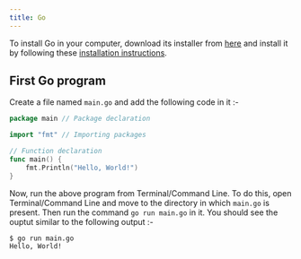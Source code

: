 ```yaml
---
title: Go
---
```


To install Go in your computer, download its installer from <a href='https://golang.org/dl/' target='_blank' rel='nofollow'>here</a> and install it by following these <a href='https://golang.org/doc/install' target='_blank' rel='nofollow'>installation instructions</a>.


## First Go program

Create a file named `main.go` and add the following code in it :-

```go
package main // Package declaration

import "fmt" // Importing packages

// Function declaration
func main() {
	fmt.Println("Hello, World!")
}

```
Now, run the above program from Terminal/Command Line. To do this, open Terminal/Command Line and move to the directory in which `main.go` is present. Then run the command `go run main.go` in it.
You should see the ouptut similar to the following output :-

    $ go run main.go
    Hello, World!
